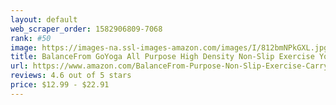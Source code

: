 ```yaml
---
layout: default 
﻿web_scraper_order: 1582906809-7068
rank: #50
image: https://images-na.ssl-images-amazon.com/images/I/812bmNPkGXL.jpg
title: BalanceFrom GoYoga All Purpose High Density Non-Slip Exercise Yoga Mat with Carrying Strap
url: https://www.amazon.com/BalanceFrom-Purpose-Non-Slip-Exercise-Carrying/dp/B01IZDFWY2/ref=zg_mw_sporting-goods_50?_encoding=UTF8&psc=1&refRID=2VTEBFM0FKHWWGSXP9AH
reviews: 4.6 out of 5 stars
price: $12.99 - $22.91
---
```

